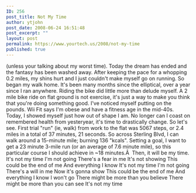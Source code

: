 ```yaml
---
ID: 256
post_title: Not My Time
author: ytjohn
post_date: 2008-06-24 16:51:48
post_excerpt: ""
layout: post
permalink: https://www.yourtech.us/2008/not-my-time
published: true
---
```

(unless your talking about my worst time).
Today the dream has ended and the fantasy has been washed away.  After keeping the pace for a whopping 0.2 miles, my shins hurt and I just couldn't make myself go on running.  So began my walk home.  It's been many months since the elliptical, over a year since I ran anywhere.  Riding the bike did little more than delude myself. A 2 mile bike ride on flat ground is not exercise, it's just a way to make you think that you're doing something good.
I've noticed myself putting on the pounds.  Wii Fit says I'm obese and have a fitness age in the mid-40s.  Today, I showed myself just how out of shape I am.  No longer can I coast on remembered health from yesteryear, it's time to drastically change.
So let's see.  First trial "run" (ie, walk) from work to the flat was 5067 steps, or 2.4 miles in a total of 37 minutes, 21 seconds.  So across Sterling Blvd, I can walk around a 15-minute mile; burning 136 "kcals".  Setting a goal, I want to get a 23 minute 3-mile run (or an average of 7.6 minute mile), so this particular course I should achieve in ~18 minutes.Â  Then, it will be my time.
It's not my time
I'm not going
There's a fear in me
It's not showing
This could be the end of me
And everything I know
It's not my time
I'm not going
There's a will in me
Now it's gonna show
This could be the end of me
And everything I know
I won't go
There might be more than you believe
There might be more than you can see
It's not my time